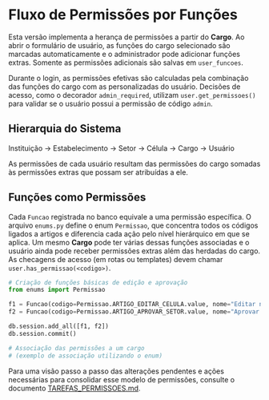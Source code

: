 # Fluxo de Permissões por Funções

Esta versão implementa a herança de permissões a partir do **Cargo**.
Ao abrir o formulário de usuário, as funções do cargo selecionado são marcadas
automaticamente e o administrador pode adicionar funções extras. Somente as
permissões adicionais são salvas em `user_funcoes`.

Durante o login, as permissões efetivas são calculadas pela combinação das
funções do cargo com as personalizadas do usuário. Decisões de acesso,
como o decorador `admin_required`, utilizam `user.get_permissoes()` para
validar se o usuário possui a permissão de código `admin`.

## Hierarquia do Sistema

Instituição → Estabelecimento → Setor → Célula → Cargo → Usuário

As permissões de cada usuário resultam das permissões do cargo somadas às permissões extras que possam ser atribuídas a ele.

## Funções como Permissões

Cada `Funcao` registrada no banco equivale a uma permissão específica.
O arquivo `enums.py` define o enum `Permissao`, que concentra todos os
códigos ligados a artigos e diferencia cada ação pelo nível hierárquico
em que se aplica. Um mesmo **Cargo** pode ter várias dessas funções
associadas e o usuário ainda pode receber permissões extras além das
herdadas do cargo. As checagens de acesso (em rotas ou templates) devem
chamar `user.has_permissao(<codigo>)`.

```python
# Criação de funções básicas de edição e aprovação
from enums import Permissao

f1 = Funcao(codigo=Permissao.ARTIGO_EDITAR_CELULA.value, nome="Editar na célula")
f2 = Funcao(codigo=Permissao.ARTIGO_APROVAR_SETOR.value, nome="Aprovar no setor")

db.session.add_all([f1, f2])
db.session.commit()

# Associação das permissões a um cargo
# (exemplo de associação utilizando o enum)
```

Para uma visão passo a passo das alterações pendentes e ações necessárias para consolidar esse modelo de permissões, consulte o documento [TAREFAS_PERMISSOES.md](./TAREFAS_PERMISSOES.md).
